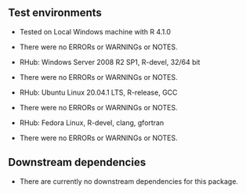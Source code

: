 ## Test environments

* Tested on Local Windows machine with R 4.1.0
* There were no ERRORs or WARNINGs or NOTES. 

* RHub: Windows Server 2008 R2 SP1, R-devel, 32/64 bit
* There were no ERRORs or WARNINGs or NOTES. 

* RHub: Ubuntu Linux 20.04.1 LTS, R-release, GCC
* There were no ERRORs or WARNINGs or NOTES.  

* RHub: Fedora Linux, R-devel, clang, gfortran
* There were no ERRORs or WARNINGs or NOTES. 

## Downstream dependencies

* There are currently no downstream dependencies for this package.
